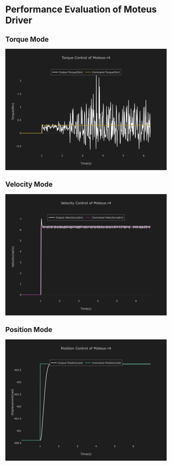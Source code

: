 ﻿# Performance Evaluation of Moteus Driver

## Torque Mode

![Torque Control Step Response](./images/torque_moteus_20240812.png)

## Velocity Mode

![Velocity Control Step Response](./images/velocity_moteus_20240812.png)

## Position Mode

![Position Control Step Response](./images/position_moteus_20240812.png)

